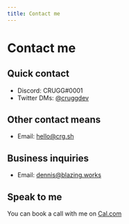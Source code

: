 ```yaml
---
title: Contact me
---
```


# Contact me

## Quick contact

- Discord: CRUGG#0001
- Twitter DMs: [@cruggdev](https://twitter.com/cruggdev)

## Other contact means

- Email: [hello@crg.sh](mailto:hello@crg.sh)

## Business inquiries

- Email: [dennis@blazing.works](mailto:dennis@blazing.works)

## Speak to me

You can book a call with me on [Cal.com](https://cal.com/dennisp)

